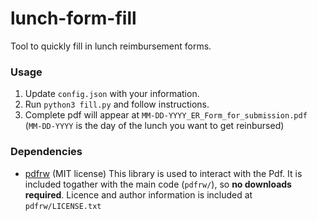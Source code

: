 # lunch-form-fill
Tool to quickly fill in lunch reimbursement forms.

### Usage
1. Update `config.json` with your information.
2. Run `python3 fill.py` and follow instructions.
3. Complete pdf will appear at `MM-DD-YYYY_ER_Form_for_submission.pdf` 
(`MM-DD-YYYY` is the day of the lunch you want to get reinbursed)

### Dependencies 
- [pdfrw](https://github.com/pmaupin/pdfrw) (MIT license)
  This library is used to interact with the Pdf. 
  It is included togather with the main code (`pdfrw/`), so **no downloads required**.
  Licence and author information is included at `pdfrw/LICENSE.txt`
